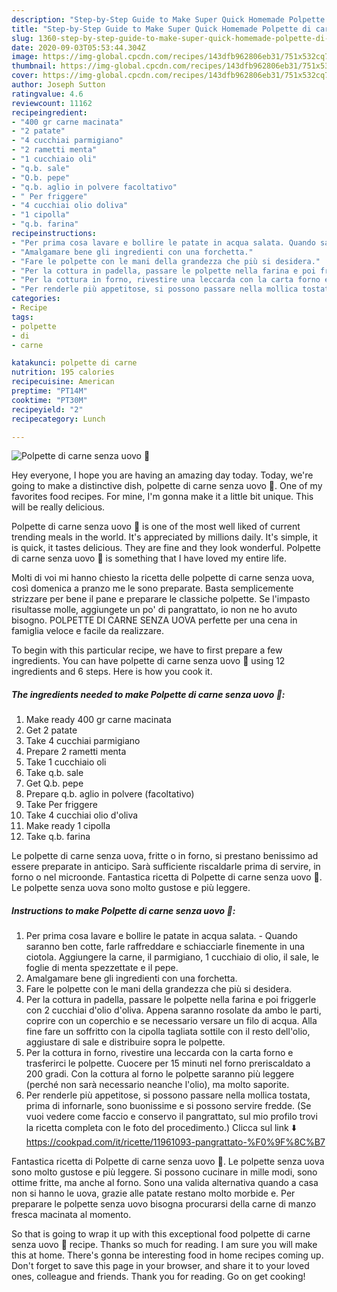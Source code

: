 ```yaml
---
description: "Step-by-Step Guide to Make Super Quick Homemade Polpette di carne senza uovo 🌷"
title: "Step-by-Step Guide to Make Super Quick Homemade Polpette di carne senza uovo 🌷"
slug: 1360-step-by-step-guide-to-make-super-quick-homemade-polpette-di-carne-senza-uovo
date: 2020-09-03T05:53:44.304Z
image: https://img-global.cpcdn.com/recipes/143dfb962806eb31/751x532cq70/polpette-di-carne-senza-uovo-🌷-recipe-main-photo.jpg
thumbnail: https://img-global.cpcdn.com/recipes/143dfb962806eb31/751x532cq70/polpette-di-carne-senza-uovo-🌷-recipe-main-photo.jpg
cover: https://img-global.cpcdn.com/recipes/143dfb962806eb31/751x532cq70/polpette-di-carne-senza-uovo-🌷-recipe-main-photo.jpg
author: Joseph Sutton
ratingvalue: 4.6
reviewcount: 11162
recipeingredient:
- "400 gr carne macinata"
- "2 patate"
- "4 cucchiai parmigiano"
- "2 rametti menta"
- "1 cucchiaio oli"
- "q.b. sale"
- "Q.b. pepe"
- "q.b. aglio in polvere facoltativo"
- " Per friggere"
- "4 cucchiai olio doliva"
- "1 cipolla"
- "q.b. farina"
recipeinstructions:
- "Per prima cosa lavare e bollire le patate in acqua salata. Quando saranno ben cotte, farle raffreddare e schiacciarle finemente in una ciotola. Aggiungere la carne, il parmigiano, 1 cucchiaio di olio, il sale, le foglie di menta spezzettate e il pepe."
- "Amalgamare bene gli ingredienti con una forchetta."
- "Fare le polpette con le mani della grandezza che più si desidera."
- "Per la cottura in padella, passare le polpette nella farina e poi friggerle con 2 cucchiai d&#39;olio d&#39;oliva. Appena saranno rosolate da ambo le parti, coprire con un coperchio e se necessario versare un filo di acqua. Alla fine fare un soffritto con la cipolla tagliata sottile con il resto dell&#39;olio, aggiustare di sale e distribuire sopra le polpette."
- "Per la cottura in forno, rivestire una leccarda con la carta forno e trasferirci le polpette. Cuocere per 15 minuti nel forno preriscaldato a 200 gradi. Con la cottura al forno le polpette saranno più leggere (perché non sarà necessario neanche l&#39;olio), ma molto saporite."
- "Per renderle più appetitose, si possono passare nella mollica tostata, prima di infornarle, sono buonissime e si possono servire fredde. (Se vuoi vedere come faccio e conservo il pangrattato, sul mio profilo trovi la ricetta completa con le foto del procedimento.) Clicca sul link ⬇️ https://cookpad.com/it/ricette/11961093-pangrattato-%F0%9F%8C%B7"
categories:
- Recipe
tags:
- polpette
- di
- carne

katakunci: polpette di carne 
nutrition: 195 calories
recipecuisine: American
preptime: "PT14M"
cooktime: "PT30M"
recipeyield: "2"
recipecategory: Lunch

---
```



![Polpette di carne senza uovo 🌷](https://img-global.cpcdn.com/recipes/143dfb962806eb31/751x532cq70/polpette-di-carne-senza-uovo-🌷-recipe-main-photo.jpg)

Hey everyone, I hope you are having an amazing day today. Today, we're going to make a distinctive dish, polpette di carne senza uovo 🌷. One of my favorites food recipes. For mine, I'm gonna make it a little bit unique. This will be really delicious.

Polpette di carne senza uovo 🌷 is one of the most well liked of current trending meals in the world. It's appreciated by millions daily. It's simple, it is quick, it tastes delicious. They are fine and they look wonderful. Polpette di carne senza uovo 🌷 is something that I have loved my entire life.

Molti di voi mi hanno chiesto la ricetta delle polpette di carne senza uova, così domenica a pranzo me le sono preparate. Basta semplicemente strizzare per bene il pane e preparare le classiche polpette. Se l&#39;impasto risultasse molle, aggiungete un po&#39; di pangrattato, io non ne ho avuto bisogno. POLPETTE DI CARNE SENZA UOVA perfette per una cena in famiglia veloce e facile da realizzare.


To begin with this particular recipe, we have to first prepare a few ingredients. You can have polpette di carne senza uovo 🌷 using 12 ingredients and 6 steps. Here is how you cook it.

<!--inarticleads1-->

##### The ingredients needed to make Polpette di carne senza uovo 🌷:

1. Make ready 400 gr carne macinata
1. Get 2 patate
1. Take 4 cucchiai parmigiano
1. Prepare 2 rametti menta
1. Take 1 cucchiaio oli
1. Take q.b. sale
1. Get Q.b. pepe
1. Prepare q.b. aglio in polvere (facoltativo)
1. Take  Per friggere
1. Take 4 cucchiai olio d&#39;oliva
1. Make ready 1 cipolla
1. Take q.b. farina


Le polpette di carne senza uova, fritte o in forno, si prestano benissimo ad essere preparate in anticipo. Sarà sufficiente riscaldarle prima di servire, in forno o nel microonde. Fantastica ricetta di Polpette di carne senza uovo 🌷. Le polpette senza uova sono molto gustose e più leggere. 

<!--inarticleads2-->

##### Instructions to make Polpette di carne senza uovo 🌷:

1. Per prima cosa lavare e bollire le patate in acqua salata. - Quando saranno ben cotte, farle raffreddare e schiacciarle finemente in una ciotola. Aggiungere la carne, il parmigiano, 1 cucchiaio di olio, il sale, le foglie di menta spezzettate e il pepe.
1. Amalgamare bene gli ingredienti con una forchetta.
1. Fare le polpette con le mani della grandezza che più si desidera.
1. Per la cottura in padella, passare le polpette nella farina e poi friggerle con 2 cucchiai d&#39;olio d&#39;oliva. Appena saranno rosolate da ambo le parti, coprire con un coperchio e se necessario versare un filo di acqua. Alla fine fare un soffritto con la cipolla tagliata sottile con il resto dell&#39;olio, aggiustare di sale e distribuire sopra le polpette.
1. Per la cottura in forno, rivestire una leccarda con la carta forno e trasferirci le polpette. Cuocere per 15 minuti nel forno preriscaldato a 200 gradi. Con la cottura al forno le polpette saranno più leggere (perché non sarà necessario neanche l&#39;olio), ma molto saporite.
1. Per renderle più appetitose, si possono passare nella mollica tostata, prima di infornarle, sono buonissime e si possono servire fredde. (Se vuoi vedere come faccio e conservo il pangrattato, sul mio profilo trovi la ricetta completa con le foto del procedimento.) Clicca sul link ⬇️ https://cookpad.com/it/ricette/11961093-pangrattato-%F0%9F%8C%B7


Fantastica ricetta di Polpette di carne senza uovo 🌷. Le polpette senza uova sono molto gustose e più leggere. Si possono cucinare in mille modi, sono ottime fritte, ma anche al forno. Sono una valida alternativa quando a casa non si hanno le uova, grazie alle patate restano molto morbide e. Per preparare le polpette senza uovo bisogna procurarsi della carne di manzo fresca macinata al momento. 

So that is going to wrap it up with this exceptional food polpette di carne senza uovo 🌷 recipe. Thanks so much for reading. I am sure you will make this at home. There's gonna be interesting food in home recipes coming up. Don't forget to save this page in your browser, and share it to your loved ones, colleague and friends. Thank you for reading. Go on get cooking!
